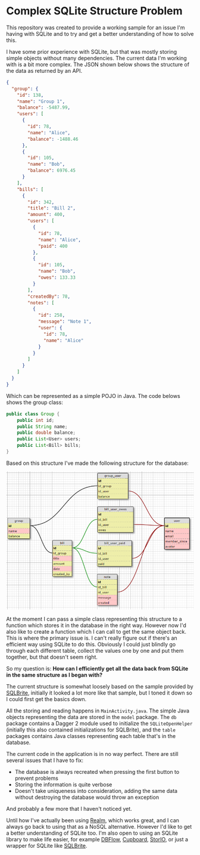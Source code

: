 # Complex SQLite Structure Problem
This repository was created to provide a working sample for an issue I'm having
with SQLite and to try and get a better understanding of how to solve this.

I have some prior experience with SQLite, but that was mostly storing simple
objects without many dependencies. The current data I'm working with is a bit
more complex. The JSON shown below shows the structure of the data as returned
by an API.

```json
{
  "group": {
    "id": 138,
    "name": "Group 1",
    "balance": -5487.99,
    "users": [
      {
        "id": 78,
        "name": "Alice",
        "balance": -1488.46
      },
      {
        "id": 105,
        "name": "Bob",
        "balance": 6976.45
      }
    ],
    "bills": [
      {
        "id": 342,
        "title": "Bill 2",
        "amount": 400,
        "users": [
          {
            "id": 78,
            "name": "Alice",
            "paid": 400
          },
          {
            "id": 105,
            "name": "Bob",
            "owes": 133.33
          }
        ],
        "createdBy": 78,
        "notes": [
          {
            "id": 258,
            "message": "Note 1",
            "user": {
              "id": 78,
              "name": "Alice"
            }
          }
        ]
      }
    ]
  }
}
```
Which can be represented as a simple POJO in Java. The code belows shows the
group class:
```java
public class Group {
    public int id;
    public String name;
    public double balance;
    public List<User> users;
    public List<Bill> bills;
}
```
Based on this structure I've made the following structure for the database:

![Database structure](https://raw.githubusercontent.com/fdorssers/complex-sqlite-structure/master/images/dbstructure.png)

At the moment I can pass a simple class representing this structure to a
function which stores it in the database in the right way. However now I'd also
like to create a function which I can call to get the same object back.
This is where the primary issue is. I can't really figure out if there's an
efficient way using SQLite to do this. Obviously I could just blindly go
through each different table, collect the values one by one and put them
together, but that doesn't seem right.

So my question is: **How can I efficiently get all the data back from SQLite in
the same structure as I began with?**

The current structure is somewhat loosely based on the sample provided by
[SQLBrite](https://github.com/square/sqlbrite), initially it looked a lot more
like that sample, but I toned it down so I could first get the basics down.

All the storing and reading happens in `MainActivity.java`. The simple Java
objects representing the data are stored in the `model` package. The `db`
package contains a Dagger 2 module used to initialize the `SQLiteOpenHelper`
(initially this also contained initializations for SQLBrite), and the `table`
packages contains Java classes representing each table that's in the database.

The current code in the application is in no way perfect. There are still
several issues that I have to fix:
- The database is always recreated when pressing the first button to prevent
problems
- Storing the information is quite verbose
- Doesn't take uniqueness into consideration, adding the same data without
destroying the database would throw an exception

And probably a few more that I haven't noticed yet.

Until how I've actually been using [Realm](https://github.com/realm/realm-java),
which works great, and I can always go back to using that as a NoSQL
alternative. However I'd like to get a better understanding of SQLite too. I'm
also open to using an SQLite library to make life easier, for example
[DBFlow](https://github.com/Raizlabs/DBFlow),
[Cupboard](https://bitbucket.org/littlerobots/cupboard),
[StorIO](https://github.com/pushtorefresh/storio), or just a wrapper for SQLite
like [SQLBrite](https://github.com/square/sqlbrite).
